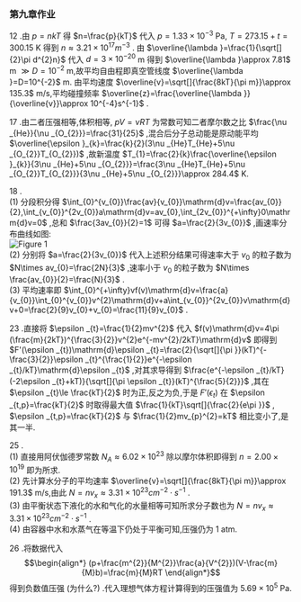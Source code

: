 ### 第九章作业

12 .由 $p=nkT$ 得 $n=\frac{p}{kT}$ 代入 $p=1.33\times 10^{-3}$ Pa, $T=273.15+t=300.15$ K 得到 $n\approx 3.21\times 10^{17} m^{-3}$ .
由 $\overline{\lambda }=\frac{1}{\sqrt[]{2}\pi d^{2}n}$ 代入 $d=3\times 10^{-20}$ m 得到 $\overline{\lambda }\approx 7.81$ m $\gg D=10^{-2}$ m,故平均自由程即真空管线度 $\overline{\lambda }=D=10^{-2}$ m.
由平均速度 $\overline{v}=\sqrt[]{\frac{8kT}{\pi m}}\approx 135.3$ m/s,平均碰撞频率 $\overline{z}=\frac{\overline{\lambda }}{\overline{v}}\approx 10^{-4}s^{-1}$ .
<br>

17 .由二者压强相等,体积相等, $pV=\nu RT$ 为常数可知二者摩尔数之比 $\frac{\nu _{He}}{\nu _{O_{2}}}=\frac{31}{25}$ ,混合后分子总动能是原动能平均 $\overline{\epsilon }_{k}=\frac{k}{2}(3\nu _{He}T_{He}+5\nu _{O_{2}}T_{O_{2}})$ ,故新温度 $T_{1}=\frac{2}{k}\frac{\overline{\epsilon }_{k}}{3\nu _{He}+5\nu _{O_{2}}}=\frac{3\nu _{He}T_{He}+5\nu _{O_{2}}T_{O_{2}}}{3\nu _{He}+5\nu _{O_{2}}}\approx 284.4$ K.
<br>

18 .
    \
    (1) 分段积分得 $\int_{0}^{v_{0}}\frac{av}{v_{0}}\mathrm{d}v=\frac{av_{0}}{2},\int_{v_{0}}^{2v_{0}}a\mathrm{d}v=av_{0},\int_{2v_{0}}^{+\infty}0\mathrm{d}v=0$ ,总和 $\frac{3av_{0}}{2}=1$ 可得 $a=\frac{2}{3v_{0}}$ ,画速率分布曲线如图:
    \
    ![Figure 1](Figure_1.png)
    \
    (2) 分别将 $a=\frac{2}{3v_{0}}$ 代入上述积分结果可得速率大于 $v_{0}$ 的粒子数为 $N\times av_{0}=\frac{2N}{3}$ ,速率小于 $v_{0}$ 的粒子数为 $N\times \frac{av_{0}}{2}=\frac{N}{3}$ .
    \
    (3) 平均速率即 $\int_{0}^{+\infty}vf(v)\mathrm{d}v=\frac{a}{v_{0}}\int_{0}^{v_{0}}v^{2}\mathrm{d}v+a\int_{v_{0}}^{2v_{0}}v\mathrm{d}v+0=\frac{2}{9}v_{0}+v_{0}=\frac{11}{9}v_{0}$ .
<br>

23 .直接将 $\epsilon _{t}=\frac{1}{2}mv^{2}$ 代入 $f(v)\mathrm{d}v=4\pi (\frac{m}{2kT})^{\frac{3}{2}}v^{2}e^{-mv^{2}/2kT}\mathrm{d}v$ 即得到 $F'(\epsilon _{t})\mathrm{d}\epsilon _{t}=\frac{2}{\sqrt[]{\pi }}(kT)^{-\frac{3}{2}}\epsilon _{t}^{\frac{1}{2}}e^{-\epsilon _{t}/kT}\mathrm{d}\epsilon _{t}$ ,对其求导得到 $\frac{e^{-\epsilon _{t}/kT}(-2\epsilon _{t}+kT)}{\sqrt[]{\pi \epsilon _{t}}(kT)^{\frac{5}{2}}}$ ,其在 $\epsilon _{t}\le \frac{kT}{2}$ 时为正,反之为负,于是 $F'(\epsilon _{t})$ 在 $\epsilon _{t,p}=\frac{kT}{2}$ 时取得最大值 $\frac{1}{kT}\sqrt[]{\frac{2}{e\pi }}$ , $\epsilon _{t,p}=\frac{kT}{2}$ 与 $\frac{1}{2}mv_{p}^{2}=kT$ 相比变小了,是其一半.
<br>

25 .
    \
    (1) 直接用阿伏伽德罗常数 $N_{A}\approx 6.02\times 10^{23}$ 除以摩尔体积即得到 $n=2.00\times 10^{19}$ 即为所求.
    \
    (2) 先计算水分子的平均速率 $\overline{v}=\sqrt[]{\frac{8kT}{\pi m}}\approx 191.3$ m/s,由此 $N=nv_{x}\approx 3.31\times 10^{23}cm^{-2}\cdot s^{-1}$ .
    \
    (3) 由平衡状态下液化的水和气化的水量相等可知所求分子数也为 $N=nv_{x}\approx 3.31\times 10^{23}cm^{-2}\cdot s^{-1}$ .
    \
    (4) 由容器中水和水蒸气在等温下仍处于平衡可知,压强仍为 1 atm.
<br>

26 .将数据代入$$\begin{align*}
(p+\frac{m^{2}}{M^{2}}\frac{a}{V^{2}})(V-\frac{m}{M}b)=\frac{m}{M}RT
\end{align*}$$得到负数值压强 (为什么?) .代入理想气体方程计算得到的压强值为 $5.69\times 10^{5}$ Pa.

